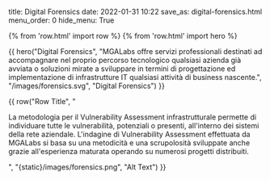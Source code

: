 title: Digital Forensics
date: 2022-01-31 10:22
save_as: digital-forensics.html
menu_order: 0
hide_menu: True

{% from 'row.html' import row %}
{% from 'row.html' import hero %}

{{ hero("Digital Forensics",
    "MGALabs offre servizi professionali destinati ad accompagnare nel proprio percorso tecnologico qualsiasi azienda già avviata o soluzioni mirate a sviluppare in termini di progettazione ed implementazione di infrastrutture IT qualsiasi attività di business nascente.",
    "/images/forensics.svg",
    "Digital Forensics") }}

{{ row("Row Title",
    "
    <p>La metodologia per il Vulnerability Assessment infrastrutturale permette di individuare tutte le vulnerabilità, potenziali o presenti, all'interno dei sistemi della rete aziendale. L'indagine di Vulnerability Assessment effettuata da MGALabs si basa su una metodicità e una scrupolosità sviluppate anche grazie all'esperienza maturata operando su numerosi progetti distribuiti.</p>
    <p>
    ",
    "{static}/images/forensics.png",
    "Alt Text")
}}
